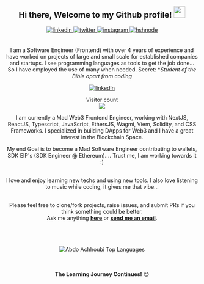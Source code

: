 <div align="center">
<h2> Hi there, Welcome to my Github profile! <img src="https://github.com/abdoachhoubi/abdoachhoubi/blob/main/gifs/Hi.gif" width="30"></h2>
<a href="https://www.linkedin.com/in/blessing-samuel-6a72b1211/" target="_blank">
<img src=https://img.shields.io/badge/linkedin-%2300acee.svg?color=405DE6&style=for-the-badge&logo=linkedin&logoColor=white alt=linkedin style="margin-bottom: 5px;" />
</a>

<a href="https://twitter.com/dicethedev" target="_blank">
<img src=https://img.shields.io/badge/twitter-%2300acee.svg?color=1DA1F2&style=for-the-badge&logo=twitter&logoColor=white alt=twitter style="margin-bottom: 5px;" />
</a>
<a href="https://instagram.com/dicethedev5" target="_blank">
<img src=https://img.shields.io/badge/instagram-%ff5851db.svg?color=C13584&style=for-the-badge&logo=instagram&logoColor=white alt=instagram style="margin-bottom: 5px;" />
</a>
<a href="https://coming-soon" target="_blank">
<img src=https://img.shields.io/badge/hashnode-%2300acee.svg?color=2962FF&style=for-the-badge&logo=hashnode&logoColor=white alt=hshnode style="margin-bottom: 5px;" />
</a>

<br />
<br />
  
I am a Software Engineer (Frontend) with over 4 years of experience and have worked on projects of large and small scale for established companies and startups. I see programming languages as tools to get the job done... So I have employed the use of many when needed.
Secret: **Student of the Bible apart from coding*

<!-- Social badges section -->
<p align="center">
  <a href="https://www.linkedin.com/in/blessing-samuel-6a72b1211/">
    <img alt="linkedIn" title="Lets connect on LinkedIn" src="https://img.shields.io/badge/LinkedIn-0077B5?style=for-the-badge&logo=linkedin&logoColor=white"/></a>
 </p>
 
 <p align="center"> 
  Visitor count<br>
  <img src="https://profile-counter.glitch.me/dicethedev/count.svg" />
</p>

I am currently a Mad Web3 Frontend Engineer, working with NextJS, ReactJS, Typescript, JavaScript, EthersJS, Wagmi, Viem,  Solidity, and CSS Frameworks. I specialized in building DApps for Web3 and I have a great interest in the Blockchain Space.

My end Goal is to become a Mad Software Engineer contributing to wallets, SDK EIP's <Ethereum Improvement Proposals> (SDK Engineer @ Ethereum).... Trust me, I am working towards it :)

<br />
I love and enjoy learning new techs and using new tools. I also love listening to music while coding, it gives me that vibe...
<br />
<br />

Please feel free to clone/fork projects, raise issues, and submit PRs if you think something could be better.<br />
Ask me anything **[here](http://twitter.com/dicethedev)** or <a href="mailto:dicethedev@gmail.com"><b>send me an email</b></a>.
<br />
<br />

<br />
<br />
<img src="https://github-readme-stats.vercel.app/api/top-langs/?username=dicethedev&layout=compact&theme=dark&bg_color=0A0A0A" alt="Abdo Achhoubi Top Languages"/>
<br />
<br />
<br />

**The Learning Journey Continues!** 😊
</div>

<div align="center">
<br />

